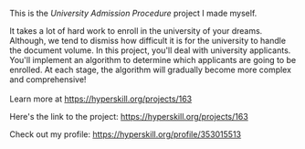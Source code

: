 This is the *University Admission Procedure* project I made myself.


It takes a lot of hard work to enroll in the university of your dreams. Although, we tend to dismiss how difficult it is for the university to handle the document volume. In this project, you'll deal with university applicants. You'll implement an algorithm to determine which applicants are going to be enrolled. At each stage, the algorithm will gradually become more complex and comprehensive!<br/><br/>Learn more at <a href="https://hyperskill.org/projects/163?utm_source=ide&utm_medium=ide&utm_campaign=ide&utm_content=project-card">https://hyperskill.org/projects/163</a>

Here's the link to the project: https://hyperskill.org/projects/163

Check out my profile: https://hyperskill.org/profile/353015513